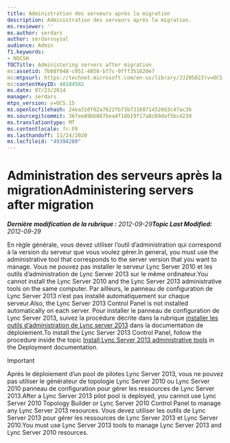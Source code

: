 ```yaml
---
title: Administration des serveurs après la migration
description: Administration des serveurs après la migration.
ms.reviewer: ''
ms.author: serdars
author: serdarsoysal
audience: Admin
f1.keywords:
- NOCSH
TOCTitle: Administering servers after migration
ms:assetid: 7b08f048-c951-4050-b77c-0fff351620e7
ms:mtpsurl: https://technet.microsoft.com/en-us/library/JJ205023(v=OCS.15)
ms:contentKeyID: 48184582
ms.date: 07/23/2014
manager: serdars
mtps_version: v=OCS.15
ms.openlocfilehash: 24ea310f02a7622fbf3b73160714520d3c47ac3b
ms.sourcegitcommit: 36fee89bb887bea4f18b19f17a8c69daf5bc423d
ms.translationtype: MT
ms.contentlocale: fr-FR
ms.lasthandoff: 11/24/2020
ms.locfileid: "49394280"
---
```

# <a name="administering-servers-after-migration"></a><span data-ttu-id="649ae-103">Administration des serveurs après la migration</span><span class="sxs-lookup"><span data-stu-id="649ae-103">Administering servers after migration</span></span>

<div data-xmlns="http://www.w3.org/1999/xhtml">

<div class="topic" data-xmlns="http://www.w3.org/1999/xhtml" data-msxsl="urn:schemas-microsoft-com:xslt" data-cs="https://msdn.microsoft.com/">

<div data-asp="https://msdn2.microsoft.com/asp">



</div>

<div id="mainSection">

<div id="mainBody"><span data-ttu-id="649ae-104">

<span> </span></span><span class="sxs-lookup"><span data-stu-id="649ae-104">

<span> </span></span></span>

<span data-ttu-id="649ae-105">_**Dernière modification de la rubrique :** 2012-09-29_</span><span class="sxs-lookup"><span data-stu-id="649ae-105">_**Topic Last Modified:** 2012-09-29_</span></span>

<span data-ttu-id="649ae-106">En règle générale, vous devez utiliser l’outil d’administration qui correspond à la version du serveur que vous voulez gérer.</span><span class="sxs-lookup"><span data-stu-id="649ae-106">In general, you must use the administrative tool that corresponds to the server version that you want to manage.</span></span> <span data-ttu-id="649ae-107">Vous ne pouvez pas installer le serveur Lync Server 2010 et les outils d’administration de Lync Server 2013 sur le même ordinateur.</span><span class="sxs-lookup"><span data-stu-id="649ae-107">You cannot install the Lync Server 2010 and the Lync Server 2013 administrative tools on the same computer.</span></span> <span data-ttu-id="649ae-108">Par ailleurs, le panneau de configuration de Lync Server 2013 n’est pas installé automatiquement sur chaque serveur.</span><span class="sxs-lookup"><span data-stu-id="649ae-108">Also, the Lync Server 2013 Control Panel is not installed automatically on each server.</span></span> <span data-ttu-id="649ae-109">Pour installer le panneau de configuration de Lync Server 2013, suivez la procédure décrite dans la rubrique [installer les outils d’administration de Lync server 2013](lync-server-2013-install-lync-server-administrative-tools.md) dans la documentation de déploiement.</span><span class="sxs-lookup"><span data-stu-id="649ae-109">To install the Lync Server 2013 Control Panel, follow the procedure inside the topic [Install Lync Server 2013 administrative tools](lync-server-2013-install-lync-server-administrative-tools.md) in the Deployment documentation.</span></span>

<div>


> [!IMPORTANT]  
> <span data-ttu-id="649ae-110">Après le déploiement d’un pool de pilotes Lync Server 2013, vous ne pouvez pas utiliser le générateur de topologie Lync Server 2010 ou Lync Server 2010 panneau de configuration pour gérer les ressources de Lync Server 2013.</span><span class="sxs-lookup"><span data-stu-id="649ae-110">After a Lync Server 2013 pilot pool is deployed, you cannot use Lync Server 2010 Topology Builder or Lync Server 2010 Control Panel to manage any Lync Server 2013 resources.</span></span> <span data-ttu-id="649ae-111">Vous devez utiliser les outils de Lync Server 2013 pour gérer les ressources de Lync Server 2013 et Lync Server 2010.</span><span class="sxs-lookup"><span data-stu-id="649ae-111">You must use Lync Server 2013 tools to manage Lync Server 2013 and Lync Server 2010 resources.</span></span>



<span data-ttu-id="649ae-112"></div>

</div>

<span> </span>

</div>

</div>

</span><span class="sxs-lookup"><span data-stu-id="649ae-112"></div>

</div>

<span> </span>

</div>

</div>

</span></span></div>


